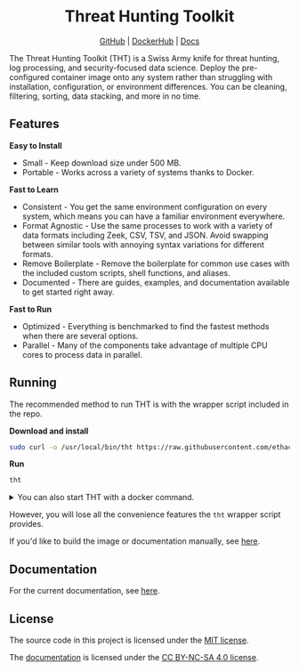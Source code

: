 <h1 align="center">Threat Hunting Toolkit</h1>

<p align="center">
  <a href="https://github.com/ethack/tht">GitHub</a> | 
  <a href="https://hub.docker.com/r/ethack/tht">DockerHub</a> | 
  <a href="https://ethack.github.io/tht/">Docs</a>
</p>

The Threat Hunting Toolkit (<span title="Think Happy Thoughts  (⌒‿⌒)">THT</span>) is a Swiss Army knife for threat hunting, log processing, and security-focused data science. Deploy the pre-configured container image onto any system rather than struggling with installation, configuration, or environment differences. You can be cleaning, filtering, sorting, data stacking, and more in no time.

## Features

**Easy to Install**

- Small - Keep download size under 500 MB.
- Portable - Works across a variety of systems thanks to Docker.

**Fast to Learn**

- Consistent - You get the same environment configuration on every system, which means you can have a familiar environment everywhere.
- Format Agnostic - Use the same processes to work with a variety of data formats including Zeek, CSV, TSV, and JSON. Avoid swapping between similar tools with annoying syntax variations for different formats.
- Remove Boilerplate - Remove the boilerplate for common use cases with the included custom scripts, shell functions, and aliases.
- Documented - There are guides, examples, and documentation available to get started right away.

**Fast to Run**

- Optimized - Everything is benchmarked to find the fastest methods when there are several options.
- Parallel - Many of the components take advantage of multiple CPU cores to process data in parallel.

## Running

The recommended method to run THT is with the wrapper script included in the repo.

**Download and install**
```bash
sudo curl -o /usr/local/bin/tht https://raw.githubusercontent.com/ethack/tht/main/tht && sudo chmod +x /usr/local/bin/tht
```

**Run**
```bash
tht
```

<details>
<summary>You can also start THT with a docker command.</summary>

**From DockerHub**
```bash
docker run --rm -it -h $(hostname) --init --pid host -v /etc/localtime:/etc/localtime -v /:/host -w "/host/$(pwd)" ethack/tht
```

**From GitHub Container Registry**
```bash
docker run --rm -it -h $(hostname) --init --pid host -v /etc/localtime:/etc/localtime -v /:/host -w "/host/$(pwd)" ghcr.io/ethack/tht
```

</details>

However, you will lose all the convenience features the `tht` wrapper script provides.

If you'd like to build the image or documentation manually, see [here](https://ethack.github.io/tht/development/).

## Documentation

For the current documentation, see [here](https://ethack.github.io/tht/).

## License

The source code in this project is licensed under the [MIT license](LICENSE). 

The [documentation](docs/content/) is licensed under the [CC BY-NC-SA 4.0 license](https://creativecommons.org/licenses/by-nc-sa/4.0/).


